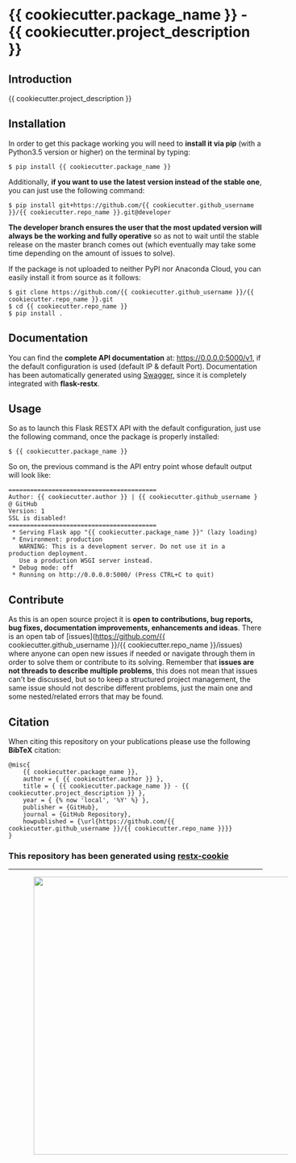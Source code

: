 # {{ cookiecutter.package_name }} - {{ cookiecutter.project_description }}

## Introduction

{{ cookiecutter.project_description }}

## Installation

In order to get this package working you will need to **install it via pip** (with a Python3.5 version or higher) on the terminal by typing:

``$ pip install {{ cookiecutter.package_name }}``

Additionally, **if you want to use the latest version instead of the stable one**, you can just use the following command:

``$ pip install git+https://github.com/{{ cookiecutter.github_username }}/{{ cookiecutter.repo_name }}.git@developer``

**The developer branch ensures the user that the most updated version will always be the working and fully operative** so as not to wait until the stable release on the master branch comes out (which eventually may take some time depending on the amount of issues to solve).

If the package is not uploaded to neither PyPI nor Anaconda Cloud, you can easily install it from source as it follows:

```
$ git clone https://github.com/{{ cookiecutter.github_username }}/{{ cookiecutter.repo_name }}.git
$ cd {{ cookiecutter.repo_name }}
$ pip install .
```

## Documentation

You can find the **complete API documentation** at: https://0.0.0.0:5000/v1, if the default configuration is used (default IP & default Port). Documentation has been automatically generated using [Swagger](https://swagger.io/), since it is completely integrated with **flask-restx**.

## Usage

So as to launch this Flask RESTX API with the default configuration, just use the following command, once the package is properly installed:

```
$ {{ cookiecutter.package_name }}
```

So on, the previous command is the API entry point whose default output will look like:

```
=========================================
Author: {{ cookiecutter.author }} | {{ cookiecutter.github_username } @ GitHub
Version: 1
SSL is disabled!
=========================================
 * Serving Flask app "{{ cookiecutter.package_name }}" (lazy loading)
 * Environment: production
   WARNING: This is a development server. Do not use it in a production deployment.
   Use a production WSGI server instead.
 * Debug mode: off
 * Running on http://0.0.0.0:5000/ (Press CTRL+C to quit)
```

## Contribute

As this is an open source project it is **open to contributions, bug reports, bug fixes, documentation improvements, enhancements and ideas**. There is an open tab of [issues](https://github.com/{{ cookiecutter.github_username }}/{{ cookiecutter.repo_name }}/issues) where anyone can open new issues if needed or navigate through them in order to solve them or contribute to its solving. Remember that **issues are not threads to describe multiple problems**, this does not mean that issues can't be discussed, but so to keep a structured project management, the same issue should not describe different problems, just the main one and some nested/related errors that may be found.

## Citation

When citing this repository on your publications please use the following **BibTeX** citation:

```
@misc{
    {{ cookiecutter.package_name }},
    author = { {{ cookiecutter.author }} },
    title = { {{ cookiecutter.package_name }} - {{ cookiecutter.project_description }} },
    year = { {% now 'local', '%Y' %} },
    publisher = {GitHub},
    journal = {GitHub Repository},
    howpublished = {\url{https://github.com/{{ cookiecutter.github_username }}/{{ cookiecutter.repo_name }}}}
}
```

### This repository has been generated using [restx-cookie](https://github.com/alvarobartt/restx-cookie)

---

<p align="center"><img src="https://i.ibb.co/zhFrbZm/made-with-love.png" width="550" hspace="50"/></p>